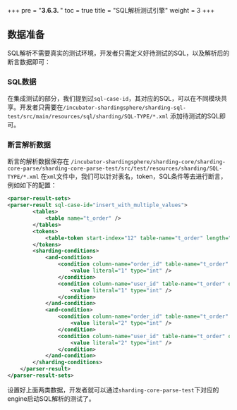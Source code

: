 +++
pre = "<b>3.6.3. </b>"
toc = true
title = "SQL解析测试引擎"
weight = 3
+++

## 数据准备

SQL解析不需要真实的测试环境，开发者只需定义好待测试的SQL，以及解析后的断言数据即可：

### SQL数据

在集成测试的部分，我们提到过`sql-case-id`，其对应的SQL，可以在不同模块共享。开发者只需要在`/incubator-shardingsphere/sharding-sql-test/src/main/resources/sql/sharding/SQL-TYPE/*.xml` 添加待测试的SQL即可。

### 断言解析数据

断言的解析数据保存在 `/incubator-shardingsphere/sharding-core/sharding-core-parse/sharding-core-parse-test/src/test/resources/sharding/SQL-TYPE/*.xml`
在`xml`文件中，我们可以针对表名，token，SQL条件等去进行断言，例如如下的配置：

```xml
<parser-result-sets>
<parser-result sql-case-id="insert_with_multiple_values">
        <tables>
            <table name="t_order" />
        </tables>
        <tokens>
            <table-token start-index="12" table-name="t_order" length="7" />
        </tokens>
        <sharding-conditions>
            <and-condition>
                <condition column-name="order_id" table-name="t_order" operator="EQUAL">
                    <value literal="1" type="int" />
                </condition>
                <condition column-name="user_id" table-name="t_order" operator="EQUAL">
                    <value literal="1" type="int" />
                </condition>
            </and-condition>
            <and-condition>
                <condition column-name="order_id" table-name="t_order" operator="EQUAL">
                    <value literal="2" type="int" />
                </condition>
                <condition column-name="user_id" table-name="t_order" operator="EQUAL">
                    <value literal="2" type="int" />
                </condition>
            </and-condition>
        </sharding-conditions>
    </parser-result>
</parser-result-sets>
```

设置好上面两类数据，开发者就可以通过`sharding-core-parse-test`下对应的engine启动SQL解析的测试了。
